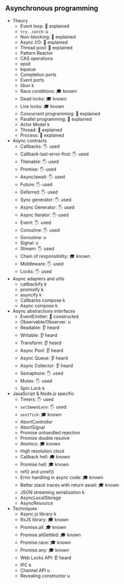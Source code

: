 ## Asynchronous programming

- Theory
  - Event loop: 🙋 explained
  - `try..catch`: u
  - Non-blocking: 🙋 explained
  - Async I/O: 🙋 explained
  - Thread pool: 🙋 explained
  - Pattern Reactor
  - CAS operations
  - epoll
  - kqueue
  - Completion ports
  - Event ports
  - libuv k
  - Race conditions: 🎓 known
  - Dead locks: 🎓 known
  - Live locks: 🎓 known
  - Concurrent programming: 🙋 explained
  - Parallel programming: 🙋 explained
  - Actor Model k
  - Thread: 🙋 explained
  - Process: 🙋 explained
- Async contracts
  - Callbacks: 🖐️ used
  - Callback-last-error-first: 🖐️ used
  - Thenable: 🖐️ used
  - Promise: 🖐️ used
  - Async/await: 🖐️ used
  - Future: 🖐️ used
  - Deferred: 🖐️ used
  - Sync generator: 🖐️ used
  - Async Generator: 🖐️ used
  - Async Iterator: 🖐️ used
  - Event: 🖐️ used
  - Coroutine: 🖐️ used
  - Goroutine: u
  - Signal: u
  - Stream: 🖐️ used
  - Chain of responsibility: 🎓 known
  - Middleware: 🖐️ used
  - Locks: 🖐️ used
- Async adapters and utils
  - callbackify k
  - promisify k
  - asyncify k
  - Callbacks compose k
  - Async compose k
- Async abstractions interfaces
  - EventEmitter: 🚀 constructed
  - Observable/Observer: u
  - Readable: 👂 heard
  - Writable: 👂 heard
  - Transform: 👂 heard
  - Async Pool: 👂 heard
  - Async Queue: 👂 heard
  - Async Collector: 👂 heard
  - Semaphore: 🖐️ used
  - Mutex: 🖐️ used
  - Spin Lock k
- JavaScript & Node.js specific
  - Timers: 🖐️ used
  - `setImmediate`: 🖐️ used
  - `nextTick`: 🎓 known
  - AbortController
  - AbortSignal
  - Promise unhandled rejection
  - Promise double resolve
  - Atomics: 🎓 known
  - High resolution clock
  - Callback hell: 🎓 known
  - Promise hell: 🎓 known
  - ref() and unref()
  - Error handling in async code: 🎓 known
  - Better stack traces with return await: 🎓 known
  - JSON streaming serialization k
  - AsyncLocalStorage
  - AsyncResource
- Techniques
  - Async.js library k
  - RxJS library: 🎓 known
  - Promise.all: 🎓 known
  - Promise.allSettled: 🎓 known
  - Promise.race: 🎓 known
  - Promise.any: 🎓 known
  - Web Locks API: 👂 heard
  - IPC k
  - Channel API u
  - Revealing constructor u
